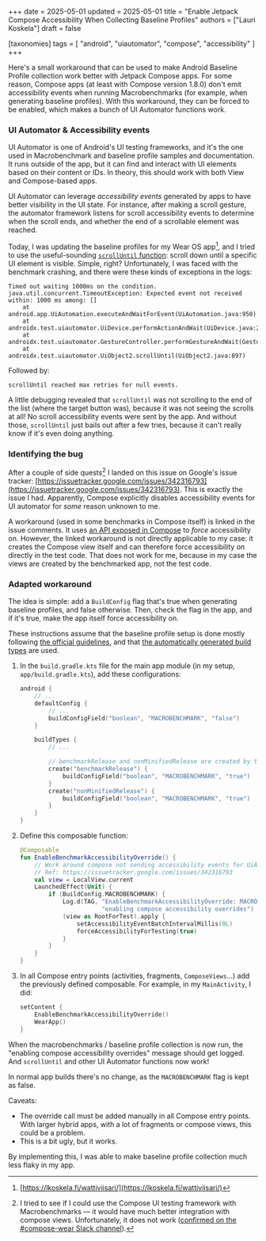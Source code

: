 +++
date = 2025-05-01
updated = 2025-05-01
title = "Enable Jetpack Compose Accessibility When Collecting Baseline Profiles"
authors = ["Lauri Koskela"]
draft = false

[taxonomies]
tags = [ "android", "uiautomator", "compose", "accessibility" ]
+++

Here's a small workaround that can be used to make Android Baseline Profile collection work better with Jetpack Compose apps. For some reason, Compose apps (at least with Compose version 1.8.0) don't emit accessibility events when running Macrobenchmarks (for example, when generating baseline profiles). With this workaround, they can be forced to be enabled, which makes a bunch of UI Automator functions work.

<!-- more -->

### UI Automator & Accessibility events

UI Automator is one of Android's UI testing frameworks, and it's the one used in Macrobenchmark and baseline profile samples and documentation. It runs outside of the app, but it can find and interact with UI elements based on their content or IDs. In theory, this should work with both View and Compose-based apps.

UI Automator can leverage _accessibility events_ generated by apps to have better visibility in the UI state. For instance, after making a scroll gesture, the automator framework listens for scroll accessibility events to determine when the scroll ends, and whether the end of a scrollable element was reached.

Today, I was updating the baseline profiles for my Wear OS app[^wattiviisari], and I tried to use the useful-sounding [`scrollUntil` function](https://developer.android.com/reference/androidx/test/uiautomator/UiObject2#scrollUntil(androidx.test.uiautomator.Direction,androidx.test.uiautomator.Condition%3C?%20super%20androidx.test.uiautomator.UiObject2,U%3E)): scroll down until a specific UI element is visible. Simple, right? Unfortunately, I was faced with the benchmark crashing, and there were these kinds of exceptions in the logs:

```
Timed out waiting 1000ms on the condition.
java.util.concurrent.TimeoutException: Expected event not received within: 1000 ms among: []
    at android.app.UiAutomation.executeAndWaitForEvent(UiAutomation.java:950)
    at androidx.test.uiautomator.UiDevice.performActionAndWait(UiDevice.java:220)
    at androidx.test.uiautomator.GestureController.performGestureAndWait(GestureController.java:98)
    at androidx.test.uiautomator.UiObject2.scrollUntil(UiObject2.java:897)
```

Followed by:
```
scrollUntil reached max retries for null events.
```

A little debugging revealed that `scrollUntil` was not scrolling to the end of the list (where the target button was), because it was not seeing the scrolls at all! No scroll accessibility events were sent by the app. And without those, `scrollUntil` just bails out after a few tries, because it can't really know if it's even doing anything.

### Identifying the bug

After a couple of side quests[^sidequest] I landed on this issue on Google's issue tracker: [https://issuetracker.google.com/issues/342316793](https://issuetracker.google.com/issues/342316793). This is exactly the issue I had. Apparently, Compose explicitly disables accessibility events for UI automator for _some_ reason unknown to me.

A workaround (used in some benchmarks in Compose itself) is linked in the issue comments. It uses [an API exposed in Compose](https://developer.android.com/reference/kotlin/androidx/compose/ui/node/RootForTest#forceAccessibilityForTesting(kotlin.Boolean)) to _force_ accessibility on. However, the linked workaround is not directly applicable to my case: it creates the Compose view itself and can therefore force accessibility on directly in the test code. That does not work for me, because in my case the views are created by the benchmarked app, not the test code.

### Adapted workaround

The idea is simple: add a `BuildConfig` flag that's true when generating baseline profiles, and false otherwise. Then, check the flag in the app, and if it's true, make the app itself force accessibility on.

These instructions assume that the baseline profile setup is done mostly following [the official guidelines](https://developer.android.com/topic/performance/baselineprofiles/create-baselineprofile), and that [the automatically generated build types](https://developer.android.com/topic/performance/baselineprofiles/configure-baselineprofiles#variant-specific-dependencies) are used.

1. In the `build.gradle.kts` file for the main app module (in my setup, `app/build.gradle.kts`), add these configurations:
    ```kotlin
    android {
        // ...        
        defaultConfig {
            // ...
            buildConfigField("boolean", "MACROBENCHMARK", "false")
        }

        buildTypes {
            // ...

            // benchmarkRelease and nonMinifiedRelease are created by the Baseline Profile Gradle plugin
            create("benchmarkRelease") {
                buildConfigField("boolean", "MACROBENCHMARK", "true")
            }
            create("nonMinifiedRelease") {
                buildConfigField("boolean", "MACROBENCHMARK", "true") 
            }
        }
    }
    ```

2. Define this composable function:
    ```kotlin
    @Composable
    fun EnableBenchmarkAccessibilityOverride() {
        // Work around compose not sending accessibility events for UiAutomator
        // Ref: https://issuetracker.google.com/issues/342316793
        val view = LocalView.current
        LaunchedEffect(Unit) {
            if (BuildConfig.MACROBENCHMARK) {
                Log.d(TAG, "EnableBenchmarkAccessibilityOverride: MACROBENCHMARK flag set; " +
                           "enabling compose accessibility overrides")
                (view as RootForTest).apply {
                    setAccessibilityEventBatchIntervalMillis(0L)
                    forceAccessibilityForTesting(true)
                }
            }
        }
    }
    ```

3. In all Compose entry points (activities, fragments, `ComposeViews`...) add the previously defined composable. For example, in my `MainActivity`, I did:
    ```kotlin
    setContent {
        EnableBenchmarkAccessibilityOverride()
        WearApp()
    }
    ```

When the macrobenchmarks / baseline profile collection is now run, the "enabling compose accessibility overrides" message should get logged. And `scrollUntil` and other UI Automator functions now work!

In normal app builds there's no change, as the `MACROBENCHMARK` flag is kept as false.

Caveats:
- The override call must be added manually in all Compose entry points. With larger hybrid apps, with a lot of fragments or compose views, this could be a problem.
- This is a bit ugly, but it works.


By implementing this, I was able to make baseline profile collection much less flaky in my app.

[^wattiviisari]: [https://lkoskela.fi/wattiviisari/](https://lkoskela.fi/wattiviisari/)

[^sidequest]: I tried to see if I could use the Compose UI testing framework with Macrobenchmarks — it would have much better integration with compose views. Unfortunately, it does not work ([confirmed on the #compose-wear Slack channel](https://slack-chats.kotlinlang.org/t/27615420/is-it-possible-to-use-composetestrule-for-ui-automation-when#d8ed7b41-a168-4cbb-9711-264ef8256971)).
